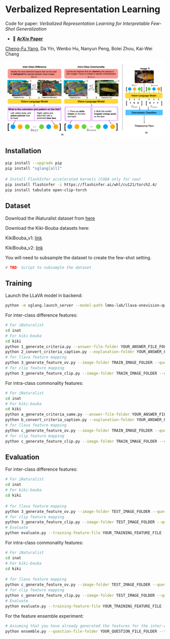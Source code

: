 # Verbalized Representation Learning
Code for paper: *Verbalized Representation Learning for Interpretable Few-Shot Generalization*

- 📄 **[ArXiv Paper](https://arxiv.org/abs/2411.18651)** 

[Cheng-Fu Yang](https://joeyy5588.github.io/chengfu-yang/), Da Yin, Wenbo Hu, Nanyun Peng, Bolei Zhou, Kai-Wei Chang

![](files/vrl.png)

## Installation
```bash
pip install --upgrade pip
pip install "sglang[all]"

# Install FlashInfer accelerated kernels (CUDA only for now)
pip install flashinfer -i https://flashinfer.ai/whl/cu121/torch2.4/
pip install tabulate open-clip-torch
```

## Dataset
Download the iNaturalist dataset from [here](https://github.com/visipedia/inat_comp/tree/master/2021)

Download the Kiki-Bouba datasets here:

KikiBouba_v1: [link](https://drive.google.com/file/d/1-a4FRS9N1DLf3_YIYq8150zN1uilapft/view?usp=sharing)

KikiBouba_v2: [link](https://drive.google.com/file/d/17ibF3tzFiZrMb9ZnpYlLEh-xmWkPJpNH/view?usp=sharing)

You will need to subsample the dataset to create the few-shot setting.
```bash
# TBD: Script to subsample the dataset
```

## Training
Launch the LLaVA model in backend:
```bash
python -m sglang.launch_server --model-path lmms-lab/llava-onevision-qwen2-7b-ov --port=30000 --chat-template=chatml-llava --tp-size 2
```

For inter-class difference features:
```bash
# For iNaturalist
cd inat
# For kiki-bouba
cd kiki
python 1_generate_criteria.py --answer-file-folder YOUR_ANSWER_FILE_FOLDER --image-folder TRAIN_IMAGE_FOLDER
python 2_convert_criteria_caption.py --explanation-folder YOUR_ANSWER_FILE_FOLDER_IN_1 --answer-file-folder YOUR_ANSWER_FILE_FOLDER
# for llava feature mapping
python 3_generate_feature_ov.py --image-folder TRAIN_IMAGE_FOLDER --question-file-folder YOUR_ANSWER_FILE_FOLDER_IN_2 --answer-file-folder YOUR_ANSWER_FILE_FOLDER
# for clip feature mapping
python 3_generate_feature_clip.py --image-folder TRAIN_IMAGE_FOLDER --question-file-folder YOUR_ANSWER_FILE_FOLDER_IN_2 --answer-file-folder YOUR_ANSWER_FILE_FOLDER
```
For intra-class commonality features:
```bash
# For iNaturalist
cd inat
# For kiki-bouba
cd kiki
python a_generate_criteria_same.py --answer-file-folder YOUR_ANSWER_FILE_FOLDER --image-folder TRAIN_IMAGE_FOLDER
python b_convert_criteria_caption.py --explanation-folder YOUR_ANSWER_FILE_FOLDER_IN_A --answer-file-folder YOUR_ANSWER_FILE_FOLDER
# for llava feature mapping
python c_generate_feature_ov.py --image-folder TRAIN_IMAGE_FOLDER --question-file-folder YOUR_ANSWER_FILE_FOLDER_IN_B --answer-file-folder YOUR_ANSWER_FILE_FOLDER
# for clip feature mapping
python c_generate_feature_clip.py --image-folder TRAIN_IMAGE_FOLDER --question-file-folder YOUR_ANSWER_FILE_FOLDER_IN_B --answer-file-folder YOUR_ANSWER_FILE_FOLDER
```

## Evaluation
For inter-class difference features:
```bash
# For iNaturalist
cd inat
# For kiki-bouba
cd kiki

# for llava feature mapping
python 3_generate_feature_ov.py --image-folder TEST_IMAGE_FOLDER --question-file-folder YOUR_ANSWER_FILE_FOLDER_IN_2_TRAINING --answer-file-folder YOUR_ANSWER_FILE_FOLDER
# for clip feature mapping
python 3_generate_feature_clip.py --image-folder TEST_IMAGE_FOLDER --question-file-folder YOUR_ANSWER_FILE_FOLDER_IN_2_TRAINING --answer-file-folder YOUR_ANSWER_FILE_FOLDER
# Evaluate 
python evaluate.py --training-feature-file YOUR_TRAINING_FEATURE_FILE --inference-feature-file YOUR_TESTING_FEATURE_FILE --result-file YOUR_RESULT_FILE --result-folder YOUR_RESULT_FOLDER
```

For intra-class commonality features:
```bash
# For iNaturalist
cd inat
# For kiki-bouba
cd kiki

# for llava feature mapping
python c_generate_feature_ov.py --image-folder TEST_IMAGE_FOLDER --question-file-folder YOUR_ANSWER_FILE_FOLDER_IN_B_TRAINING --answer-file-folder YOUR_ANSWER_FILE_FOLDER
# for clip feature mapping
python c_generate_feature_clip.py --image-folder TEST_IMAGE_FOLDER --question-file-folder YOUR_ANSWER_FILE_FOLDER_IN_B_TRAINING --answer-file-folder YOUR_ANSWER_FILE_FOLDER
# Evaluate 
python evaluate.py --training-feature-file YOUR_TRAINING_FEATURE_FILE --inference-feature-file YOUR_TESTING_FEATURE_FILE --result-file YOUR_RESULT_FILE --result-folder YOUR_RESULT_FOLDER
```

For the feature ensemble experiment:
```bash
# Assuming that you have already generated the features for the inter-class difference and intra-class commonality features
python ensemble.py --question-file-folder YOUR_QUESTION_FILE_FOLDER --train-feature-folder-1 YOUR_TRAINING_FEATURE_FOLDER_1 --val-feature-folder-1 YOUR_TESTING_FEATURE_FOLDER_1 --train-feature-folder-2 YOUR_TRAINING_FEATURE_FOLDER_2 --val-feature-folder-2 YOUR_TESTING_FEATURE_FOLDER_2
```